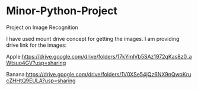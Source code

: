 # Minor-Python-Project
Project on Image Recognition


I have used mount drive concept for getting the images. I am providing drive link for the images:

Apple:https://drive.google.com/drive/folders/17kYmlVb5SAz1972qKas8z0_aWtsuo4GV?usp=sharing

Banana:https://drive.google.com/drive/folders/1V0XSe54jQz6NX9nQwoKrucZHHtQ9EULA?usp=sharing
